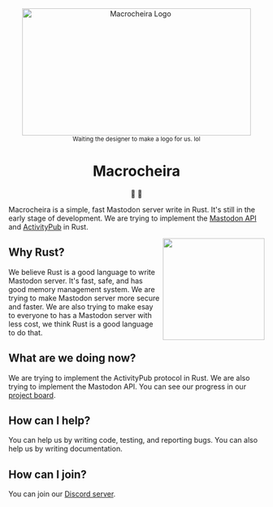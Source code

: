 <div align="center">

<img src="https://proxy.search.aosus.org/?mortyurl=https%3A%2F%2Flive.staticflickr.com%2F3728%2F12697514854_61881cc219_b.jpg&mortyhash=fa06c6142de87cc0f0fc51c576bdee64f677f30c0f9d1aec4bed50386eb912c2" alt="Macrocheira Logo" height="250" width="450">
<br>
<sup>Waiting the designer to make a logo for us. lol</sup> 

# Macrocheira
🦀 🚀
</div>

Macrocheira is a simple, fast Mastodon server write in Rust. It's still in the early stage of development. We are trying to implement the [Mastodon API](https://docs.joinmastodon.org/api/) and [ActivityPub](https://www.w3.org/TR/activitypub/) in Rust.

<img align="right" src="https://rustacean.net/assets/rustacean-flat-happy.svg" height="200" width="200">

## Why Rust?
We believe Rust is a good language to write Mastodon server. It's fast, safe, and has good memory management system. We are trying to make Mastodon server more secure and faster. We are also trying to make esay to everyone to has a Mastodon server with less cost, we think Rust is a good language to do that.

## What are we doing now?
We are trying to implement the ActivityPub protocol in Rust. We are also trying to implement the Mastodon API. You can see our progress in our [project board].

## How can I help?
You can help us by writing code, testing, and reporting bugs. You can also help us by writing documentation.

## How can I join?
You can join our [Discord server].

[Discord server]: https://discord.gg/2YJCkR49
[project board]: https://github.com/orgs/Macrocheira-Social/projects/1
